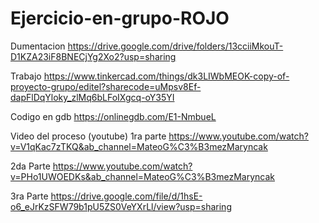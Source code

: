# Ejercicio-en-grupo-ROJO
Dumentacion 
https://drive.google.com/drive/folders/13cciiMkouT-D1KZA23iF8BNECjYg2Xo2?usp=sharing

Trabajo
https://www.tinkercad.com/things/dk3LIWbMEOK-copy-of-proyecto-grupo/editel?sharecode=uMpsv8Ef-dapFlDqYloky_zlMq6bLFoIXgcq-oY35YI

Codigo en gdb
https://onlinegdb.com/E1-NmbueL

Video del proceso (youtube)
1ra parte 
https://www.youtube.com/watch?v=V1qKac7zTKQ&ab_channel=MateoG%C3%B3mezMaryncak

2da Parte
https://www.youtube.com/watch?v=PHo1UWOEDKs&ab_channel=MateoG%C3%B3mezMaryncak

3ra Parte
https://drive.google.com/file/d/1hsE-o6_eJrKzSFW79b1pU5ZS0VeYXrLl/view?usp=sharing
